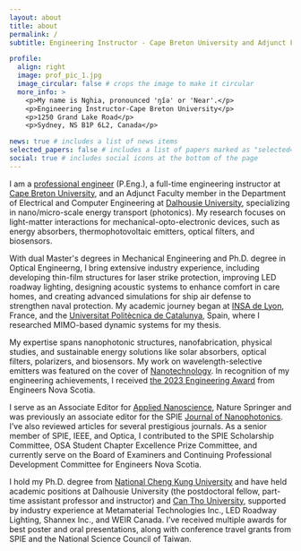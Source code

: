 ```yaml
---
layout: about
title: about
permalink: /
subtitle: Engineering Instructor - Cape Breton University and Adjunct Faculty - Dalhousie University, Canada

profile:
  align: right
  image: prof_pic_1.jpg
  image_circular: false # crops the image to make it circular
  more_info: >
    <p>My name is Nghia, pronounced 'ŋîə' or 'Near'.</p>
    <p>Engineering Instructor-Cape Breton University</p>
    <p>1250 Grand Lake Road</p>
    <p>Sydney, NS B1P 6L2, Canada</p>

news: true # includes a list of news items
selected_papers: false # includes a list of papers marked as "selected={true}"
social: true # includes social icons at the bottom of the page
---
```


I am a [professional engineer](https://engineersnovascotia.ca/) (P.Eng.), a full-time engineering instructor at [Cape Breton University](https://www.cbu.ca/), and an Adjunct Faculty member in the Department of Electrical and Computer Engineering at [Dalhousie University](https://ece.dal.ca), specializing in nano/micro-scale energy transport (photonics). My research focuses on light-matter interactions for mechanical-opto-electronic devices, such as energy absorbers, thermophotovoltaic emitters, optical filters, and biosensors.

With dual Master's degrees in Mechanical Engineering and Ph.D. degree in Optical Engineerng, I bring extensive industry experience, including developing thin-film structures for laser strike protection, improving LED roadway lighting, designing acoustic systems to enhance comfort in care homes, and creating advanced simulations for ship air defense to strengthen naval protection. My academic journey began at [INSA de Lyon](https://www.insa-lyon.fr/), France, and the [Universitat Politècnica de Catalunya](https://www.upc.edu/en), Spain, where I researched MIMO-based dynamic systems for my thesis.

My expertise spans nanophotonic structures, nanofabrication, physical studies, and sustainable energy solutions like solar absorbers, optical filters, polarizers, and biosensors. My work on wavelength-selective emitters was featured on the cover of [Nanotechnology](https://iopscience.iop.org/journal/0957-4484). In recognition of my engineering achievements, I received [the 2023 Engineering Award](https://engineersnovascotia.ca/awards/) from Engineers Nova Scotia.

I serve as an Associate Editor for [Applied Nanoscience](https://link.springer.com/journal/13204/editorial-board), Nature Springer and was previously an associate editor for the SPIE [Journal of Nanophotonics](https://www.spiedigitallibrary.org/journals/journal-of-nanophotonics#_=). I’ve also reviewed articles for several prestigious journals. As a senior member of SPIE, IEEE, and Optica, I contributed to the SPIE Scholarship Committee, OSA Student Chapter Excellence Prize Committee, and currently serve on the Board of Examiners and Continuing Professional Development Committee for Engineers Nova Scotia.

I hold my Ph.D. degree from [National Cheng Kung University](https://www.ncku.edu.tw/) and have held academic positions at Dalhousie University (the postdoctoral fellow, part-time assistant professor and instructor) and [Can Tho University](https://www.ctu.edu.vn/), supported by industry experience at Metamaterial Technologies Inc., LED Roadway Lighting, Shannex Inc., and WEIR Canada. I’ve received multiple awards for best poster and oral presentations, along with conference travel grants from SPIE and the National Science Council of Taiwan.
